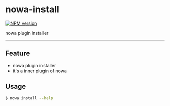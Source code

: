 # nowa-install

[![NPM version](https://img.shields.io/npm/v/nowa-install.svg?style=flat)](https://npmjs.org/package/nowa-install)

nowa plugin installer

---

## Feature

- nowa plugin installer
- it's a inner plugin of nowa

## Usage

```bash
$ nowa install --help
```
